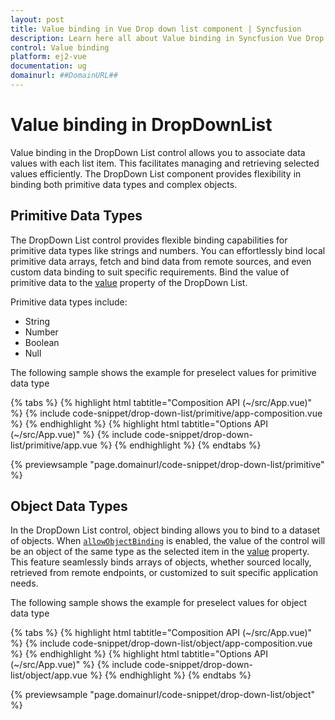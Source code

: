 ```yaml
---
layout: post
title: Value binding in Vue Drop down list component | Syncfusion
description: Learn here all about Value binding in Syncfusion Vue Drop down list component of Syncfusion Essential JS 2 and more.
control: Value binding 
platform: ej2-vue
documentation: ug
domainurl: ##DomainURL##
---
```


# Value binding in DropDownList

Value binding in the DropDown List control allows you to associate data values with each list item. This facilitates managing and retrieving selected values efficiently. The DropDown List component provides flexibility in binding both primitive data types and complex objects.

## Primitive Data Types

The DropDown List control provides flexible binding capabilities for primitive data types like strings and numbers. You can effortlessly bind local primitive data arrays, fetch and bind data from remote sources, and even custom data binding to suit specific requirements. Bind the value of primitive data to the [value](../api/drop-down-list/#value) property of the DropDown List.

Primitive data types include:

* String
* Number
* Boolean
* Null

The following sample shows the example for preselect values for primitive data type

{% tabs %}
{% highlight html tabtitle="Composition API (~/src/App.vue)" %}
{% include code-snippet/drop-down-list/primitive/app-composition.vue %}
{% endhighlight %}
{% highlight html tabtitle="Options API (~/src/App.vue)" %}
{% include code-snippet/drop-down-list/primitive/app.vue %}
{% endhighlight %}
{% endtabs %}
        
{% previewsample "page.domainurl/code-snippet/drop-down-list/primitive" %}

## Object Data Types

In the DropDown List control, object binding allows you to bind to a dataset of objects. When [`allowObjectBinding`](../api/drop-down-list/#allowobjectbinding) is enabled, the value of the control will be an object of the same type as the selected item in the [value](../api/drop-down-list/#value) property. This feature seamlessly binds arrays of objects, whether sourced locally, retrieved from remote endpoints, or customized to suit specific application needs.

The following sample shows the example for preselect values for object data type

{% tabs %}
{% highlight html tabtitle="Composition API (~/src/App.vue)" %}
{% include code-snippet/drop-down-list/object/app-composition.vue %}
{% endhighlight %}
{% highlight html tabtitle="Options API (~/src/App.vue)" %}
{% include code-snippet/drop-down-list/object/app.vue %}
{% endhighlight %}
{% endtabs %}
        
{% previewsample "page.domainurl/code-snippet/drop-down-list/object" %}
